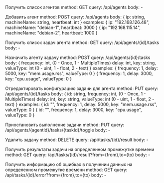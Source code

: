 Получить список агентов
method: GET
query: /api/agents
body: -

Добавить агент
method: POST
query: /api/agents
body:
{
    ip: string,
    machineName: string,
    heartbeat: int
}
examples:
{
    ip: "192.168.126.48",
    machineName: "debian-1",
    heartbeat: 3000
}
{
    ip: "192.168.115.14",
    machineName: "debian-2",
    heartbeat: 1000
}

Получить список задач агента
method: GET
query: /api/agents/{id}/tasks
body: -

Назначить агенту задачу
method: POST
query: /api/agents/{id}/tasks
body:
{
    frequency: int, (0 - Once, 1 - MultipleTimes)
    delay: int,
    key: string,
    valueType: int (0 - uint, 1 - float, 2 - text)
}
examples:
{
    frequency: 1,
    delay: 5000,
    key: "mem.usage.rss",
    valueType: 0
}
{
    frequency: 1,
    delay: 3000,
    key: "cpu.usage",
    valueType: 0
}

Отредактировать конфигурацию задачи для агента
method: PUT
query: /api/agents/{id}/tasks
body:
{
    id: string,
    frequency: int, (0 - Once, 1 - MultipleTimes)
    delay: int,
    key: string,
    valueType: int (0 - uint, 1 - float, 2 - text)
}
examples:
{
    id: "",
    frequency: 1,
    delay: 5000,
    key: "mem.usage.rss",
    valueType: 0
}
{
    id: "",
    frequency: 1,
    delay: 3000,
    key: "cpu.usage",
    valueType: 0
}

Приостановить выполнение задачи
method: PUT
query: /api/agents/{agentId}/tasks/{taskId}/toggle
body: -

Удалить задачу
method: DELETE
query: /api/tasks/{id}/result
body: -

Получить результаты задачи на определенном промежутке времени
method: GET
query: /api/tasks/{id}/result?from={from},to={to}
body: -

Получить информацию об ошибках в получении данных на определенном промежутке времени
method: GET
query: /api/tasks/{id}/error?from={from},to={to}
body: -